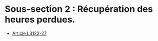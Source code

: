 # Sous-section 2 : Récupération des heures perdues.

* [Article L3122-27](./LEGIARTI000006902520.md)
